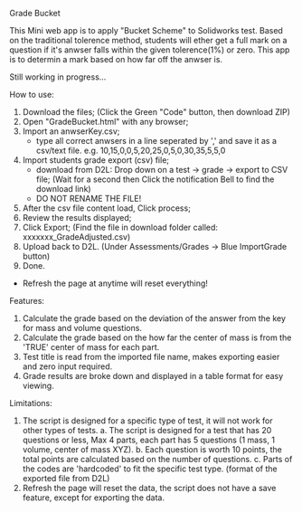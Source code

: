 Grade Bucket

This Mini web app is to apply "Bucket Scheme" to Solidworks test. 
Based on the traditional tolerence method, students will ether get a full mark on a question if it's anwser falls within the given tolerence(1%) or zero. This app is to determin a mark based on how far off the anwser is. 

Still working in progress...

How to use:
1. Download the files; (Click the Green "Code" button, then download ZIP)
2. Open "GradeBucket.html" with any browser;
3. Import an anwserKey.csv;
   * type all correct anwsers in a line seperated by ',' and save it as a csv/text file.
      e.g.  10,15,0,0,5,20,25,0,5,0,30,35,5,5,0
4. Import students grade export (csv) file;
   * download from D2L: Drop down on a test -> grade -> export to CSV file; (Wait for a second then Click the notification Bell to find the download link)
   * DO NOT RENAME THE FILE!
6. After the csv file content load, Click process;
7. Review the results displayed;
8. Click Export; (Find the file in download folder called: xxxxxxx_GradeAdjusted.csv)
9. Upload back to D2L. (Under Assessments/Grades -> Blue ImportGrade button)
10. Done.

* Refresh the page at anytime will reset everything!



Features:
1. Calculate the grade based on the deviation of the answer from the key for mass and volume questions.
2. Calculate the grade based on the how far the center of mass is from the 'TRUE' center of mass for each part.
3. Test title is read from the imported file name, makes exporting easier and zero input required.
4. Grade results are broke down and displayed in a table format for easy viewing.

Limitations:
1. The script is designed for a specific type of test, it will not work for other types of tests.
      a. The script is designed for a test that has 20 questions or less, Max 4 parts, each part has 5 questions (1 mass, 1 volume, center of mass XYZ).
      b. Each question is worth 10 points, the total points are calculated based on the number of questions.
      c. Parts of the codes are 'hardcoded' to fit the specific test type. (format of the exported file from D2L)
2. Refresh the page will reset the data, the script does not have a save feature, except for exporting the data.
   
